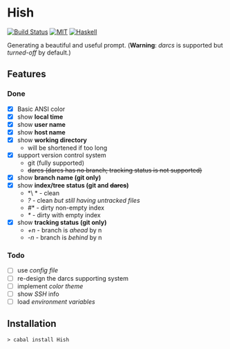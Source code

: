# Hish

[![Build Status](https://api.travis-ci.org/jaiyalas/Hish.png?branch=stable)](http://travis-ci.org/jaiyalas/Hish)
[![MIT](http://b.repl.ca/v1/license-BSD3-blue.png)](https://en.wikipedia.org/wiki/BSD_licenses)
[![Haskell](http://b.repl.ca/v1/language-haskell-orange.png)](http://haskell.org)

Generating a beautiful and useful prompt. (**Warning**: *darcs* is supported but *turned-off* by default.)

## Features

### Done

+ [X] Basic ANSI color
+ [X] show **local time**
+ [X] show **user name**
+ [X] show **host name**
+ [X] show **working directory**
  + will be shortened if too long
+ [X] support version control system
   + git (fully supported)
   + <del>darcs (darcs has no branch; tracking status is not supported)</del>
+ [X] show **branch name (git only)**
+ [X] show **index/tree status (git and <del>darcs</del>)**
  + *\ * - clean
  + *?* - clean  *but still having untracked files*
  + *#** - dirty non-empty index
  + *\** - dirty with empty index
+ [X] show **tracking status (git only)**
  + *+n* - branch is *ahead* by n
  + *-n* - branch is *behind* by n

### Todo

+ [ ] use *config file*
+ [ ] re-design the darcs supporting system
+ [ ] implement *color theme*
+ [ ] show *SSH* info
+ [ ] load *environment variables*

## Installation

```
> cabal install Hish
```

